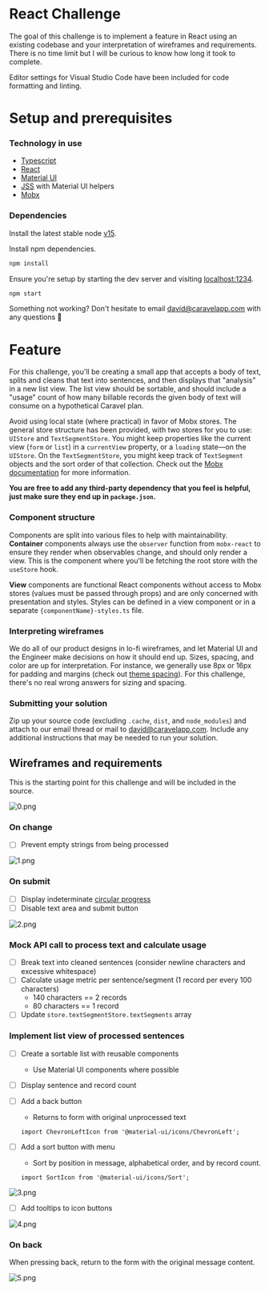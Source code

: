 # React Challenge

The goal of this challenge is to implement a feature in React using an existing codebase and your interpretation of wireframes and requirements. There is no time limit but I will be curious to know how long it took to complete.

Editor settings for Visual Studio Code have been included for code formatting and linting.

# Setup and prerequisites

### Technology in use

- [Typescript](https://www.typescriptlang.org/docs/)
- [React](https://reactjs.org/)
- [Material UI](https://material-ui.com/getting-started/usage/)
- [JSS](https://material-ui.com/styles/basics/) with Material UI helpers
- [Mobx](https://mobx.js.org/README.html)

### Dependencies

Install the latest stable node [v15](https://nodejs.org/en/).

Install npm dependencies.

```bash
npm install
```

Ensure you're setup by starting the dev server and visiting [localhost:1234](http://localhost:1234/).

```bash
npm start
```

Something not working? Don't hesitate to email [david@caravelapp.com](mailto:david@caravelapp.com) with any questions 👋

# Feature

For this challenge, you'll be creating a small app that accepts a body of text, splits and cleans that text into sentences, and then displays that "analysis" in a new list view.
The list view should be sortable, and should include a "usage" count of how many billable records the given body of text will consume on a hypothetical Caravel plan.

Avoid using local state (where practical) in favor of Mobx stores. The general store structure has been provided, with two stores for you to use: `UIStore` and `TextSegmentStore`.
You might keep properties like the current view (`form` or `list`) in a `currentView` property, or a `loading` state—on the `UIStore`.
On the `TextSegmentStore`, you might keep track of `TextSegment` objects and the sort order of that collection.
Check out the [Mobx documentation](https://mobx.js.org/README.html) for more information.

**You are free to add any third-party dependency that you feel is helpful, just make sure they end up in `package.json`.**

### Component structure

Components are split into various files to help with maintainability. **Container** components always use the `observer` function from `mobx-react` to ensure they render when observables change, and should only render a view. This is the component where you'll be fetching the root store with the `useStore` hook.

**View** components are functional React components without access to Mobx stores (values must be passed through props) and are only concerned with presentation and styles. Styles can be defined in a view component or in a separate `{componentName}-styles.ts` file.

### Interpreting wireframes

We do all of our product designs in lo-fi wireframes, and let Material UI and the Engineer make decisions on how it should end up.
Sizes, spacing, and color are up for interpretation. For instance, we generally use 8px or 16px for padding and margins (check out [theme spacing](https://material-ui.com/customization/spacing/)). For this challenge, there's no real wrong answers for sizing and spacing.

### Submitting your solution

Zip up your source code (excluding `.cache`, `dist`, and `node_modules`) and attach to our email thread or mail to [david@caravelapp.com](mailto:david@caravelapp.com).
Include any additional instructions that may be needed to run your solution.

## Wireframes and requirements

This is the starting point for this challenge and will be included in the source.

![0.png](./docs/0.png)

### On change

- [ ] Prevent empty strings from being processed

![1.png](./docs/1.png)

### On submit

- [ ] Display indeterminate [circular progress](https://material-ui.com/api/circular-progress/)
- [ ] Disable text area and submit button

![2.png](./docs/2.png)

### Mock API call to process text and calculate usage

- [ ] Break text into cleaned sentences (consider newline characters and excessive whitespace)
- [ ] Calculate usage metric per sentence/segment (1 record per every 100 characters)
  - 140 characters == 2 records
  - 80 characters == 1 record
- [ ] Update `store.textSegmentStore.textSegments` array

### Implement list view of processed sentences

- [ ] Create a sortable list with reusable components
  - Use Material UI components where possible
- [ ] Display sentence and record count
- [ ] Add a back button

  - Returns to form with original unprocessed text

  ```tsx
  import ChevronLeftIcon from '@material-ui/icons/ChevronLeft';
  ```

- [ ] Add a sort button with menu

  - Sort by position in message, alphabetical order, and by record count.

  ```tsx
  import SortIcon from '@material-ui/icons/Sort';
  ```

![3.png](./docs/3.png)

- [ ] Add tooltips to icon buttons

![4.png](./docs/4.png)

### On back

When pressing back, return to the form with the original message content.

![5.png](./docs/5.png)
